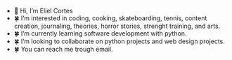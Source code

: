 - 👋 Hi, I’m Eliel Cortes
- 🍀 I’m interested in coding, cooking, skateboarding, tennis, content creation, journaling, theories, horror stories, strenght training, and arts. 
- 🍀 I’m currently learning software development with python.
- 🍀 I’m looking to collaborate on python projects and web design projects. 
- 🍀 You can reach me trough email.
